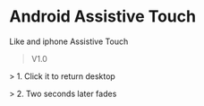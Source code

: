 # Android Assistive Touch
Like and iphone Assistive Touch

> V1.0
</P>
> 1. Click it to return desktop
</p>
> 2. Two seconds later fades
</p>
